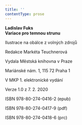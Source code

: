 ```yaml
---
title: ''
contentType: prose
---
```


<section>

**Ladislav Fuks  
Variace pro temnou strunu**

</section>

<section>

Ilustrace na obálce z volných zdrojů

Redakce Markéta Teuchnerová

</section>

<section>

Vydala Městská knihovna v Praze

Mariánské nám. 1, 115 72 Praha 1

</section>

<section>

V MKP 1. elektronické vydání

Verze 1.0 z 7. 2. 2020

</section>

<section>

ISBN 978-80-274-0416-2 (epub)

ISBN 978-80-274-0417-9 (pdf)

ISBN 978-80-274-0418-6 (prc)

</section>
